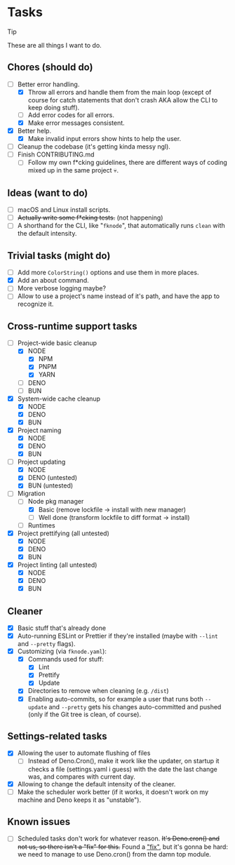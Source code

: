 # Tasks

> [!TIP]
> These are all things I want to do.

## Chores (should do)

- [ ] Better error handling.
  - [x] Throw all errors and handle them from the main loop (except of course for catch statements that don't crash AKA allow the CLI to keep doing stuff).
  - [ ] Add error codes for all errors.
  - [x] Make error messages consistent.
- [x] Better help.
  - [x] Make invalid input errors show hints to help the user.
- [ ] Cleanup the codebase (it's getting kinda messy ngl).
- [ ] Finish CONTRIBUTING.md
  - [ ] Follow my own f\*cking guidelines, there are different ways of coding mixed up in the same project :skull:.

## Ideas (want to do)

- [ ] macOS and Linux install scripts.
- [ ] ~~Actually write some f\*cking tests.~~ (not happening)
- [ ] A shorthand for the CLI, like "`fknode`", that automatically runs `clean` with the default intensity.

## Trivial tasks (might do)

- [ ] Add more `ColorString()` options and use them in more places.
- [x] Add an about command.
- [ ] More verbose logging maybe?
- [ ] Allow to use a project's name instead of it's path, and have the app to recognize it.

## Cross-runtime support tasks

- [ ] Project-wide basic cleanup
  - [x] NODE
    - [x] NPM
    - [x] PNPM
    - [x] YARN
  - [ ] DENO
  - [ ] BUN
- [x] System-wide cache cleanup
  - [x] NODE
  - [x] DENO
  - [x] BUN
- [x] Project naming
  - [x] NODE
  - [x] DENO
  - [x] BUN
- [ ] Project updating
  - [x] NODE
  - [x] DENO (untested)
  - [x] BUN (untested)
- [ ] Migration
  - [ ] Node pkg manager
    - [x] Basic (remove lockfile -> install with new manager)
    - [ ] Well done (transform lockfile to diff format -> install)
  - [ ] Runtimes
- [x] Project prettifying (all untested)
  - [x] NODE
  - [x] DENO
  - [x] BUN
- [x] Project linting (all untested)
  - [x] NODE
  - [x] DENO
  - [x] BUN

## Cleaner

- [x] Basic stuff that's already done
- [x] Auto-running ESLint or Prettier if they're installed (maybe with `--lint` and `--pretty` flags).
- [x] Customizing (via `fknode.yaml`):
  - [x] Commands used for stuff:
    - [x] Lint
    - [x] Prettify
    - [x] Update
  - [x] Directories to remove when cleaning (e.g. `/dist`)
  - [x] Enabling auto-commits, so for example a user that runs both `--update` and `--pretty` gets his changes auto-committed and pushed (only if the Git tree is clean, of course).

## Settings-related tasks

- [x] Allowing the user to automate flushing of files
  - [ ] Instead of Deno.Cron(), make it work like the updater, on startup it checks a file (settings.yaml i guess) with the date the last change was, and compares with current day.
- [x] Allowing to change the default intensity of the cleaner.
- [ ] Make the scheduler work better (if it works, it doesn't work on my machine and Deno keeps it as "unstable").

## Known issues

- [ ] Scheduled tasks don't work for whatever reason. ~~It's Deno.cron() and not us, so there isn't a "fix" for this.~~ Found a ["fix"](https://docs.deno.com/deploy/kv/manual/cron/), but it's gonna be hard: we need to manage to use Deno.cron() from the damn top module.
